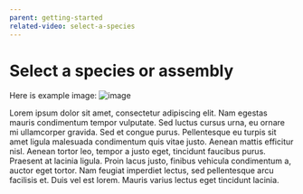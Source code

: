 ```yaml
---
parent: getting-started
related-video: select-a-species
---
```


# Select a species or assembly

Here is example image: ![image](/images/foo/american-red-squirrel.jpg)

Lorem ipsum dolor sit amet, consectetur adipiscing elit. Nam egestas mauris condimentum tempor vulputate. Sed luctus cursus urna, eu ornare mi ullamcorper gravida. Sed et congue purus. Pellentesque eu turpis sit amet ligula malesuada condimentum quis vitae justo. Aenean mattis efficitur nisl. Aenean tortor leo, tempor a justo eget, tincidunt faucibus purus. Praesent at lacinia ligula. Proin lacus justo, finibus vehicula condimentum a, auctor eget tortor. Nam feugiat imperdiet lectus, sed pellentesque arcu facilisis et. Duis vel est lorem. Mauris varius lectus eget tincidunt lacinia.
